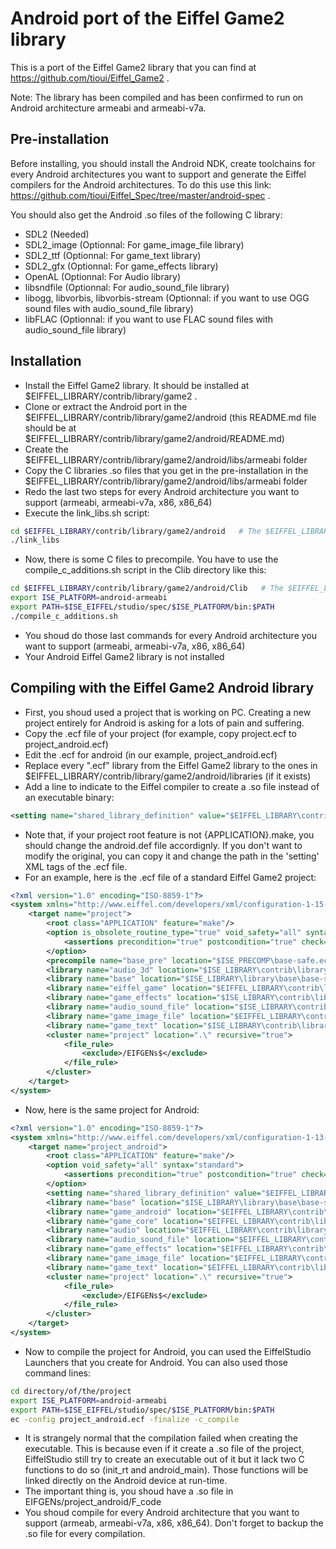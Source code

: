 Android port of the Eiffel Game2 library
========================================

This is a port of the Eiffel Game2 library that you can find at https://github.com/tioui/Eiffel_Game2 .

Note: The library has been compiled and has been confirmed to run on Android architecture armeabi and armeabi-v7a.

Pre-installation
----------------
Before installing, you should install the Android NDK, create toolchains for every Android architectures you want to support and generate the Eiffel compilers for the Android architectures. To do this use this link: https://github.com/tioui/Eiffel_Spec/tree/master/android-spec .

You should also get the Android .so files of the following C library:
 * SDL2 (Needed)
 * SDL2_image (Optionnal: For game_image_file library)
 * SDL2_ttf (Optionnal: For game_text library)
 * SDL2_gfx (Optionnal: For game_effects library)
 * OpenAL (Optionnal: For Audio library)
 * libsndfile (Optionnal: For audio_sound_file library)
 * libogg, libvorbis, libvorbis-stream (Optionnal: if you want to use OGG sound files with audio_sound_file library)
 * libFLAC (Optionnal: if you want to use FLAC sound files with audio_sound_file library)

Installation
------------

* Install the Eiffel Game2 library. It should be installed at $EIFFEL_LIBRARY/contrib/library/game2 .
* Clone or extract the Android port in the $EIFFEL_LIBRARY/contrib/library/game2/android (this README.md file should be at $EIFFEL_LIBRARY/contrib/library/game2/android/README.md)
* Create the $EIFFEL_LIBRARY/contrib/library/game2/android/libs/armeabi folder
* Copy the C libraries .so files that you get in the pre-installation in the $EIFFEL_LIBRARY/contrib/library/game2/android/libs/armeabi folder
* Redo the last two steps for every Android architecture you want to support (armeabi, armeabi-v7a, x86, x86_64)
* Execute the link_libs.sh script:

```bash
cd $EIFFEL_LIBRARY/contrib/library/game2/android   # The $EIFFEL_LIBRARY must be set
./link_libs
```

 * Now, there is some C files to precompile. You have to use the compile_c_additions.sh script in the Clib directory like this:

```bash
cd $EIFFEL_LIBRARY/contrib/library/game2/android/Clib   # The $EIFFEL_LIBRARY must be set
export ISE_PLATFORM=android-armeabi
export PATH=$ISE_EIFFEL/studio/spec/$ISE_PLATFORM/bin:$PATH
./compile_c_additions.sh
```

 * You shoud do those last commands for every Android architecture you want to support (armeabi, armeabi-v7a, x86, x86_64)
 * Your Android Eiffel Game2 library is not installed

Compiling with the Eiffel Game2 Android library
-----------------------------------------------

 * First, you shoud used a project that is working on PC. Creating a new project entirely for Android is asking for a lots of pain and suffering.
 * Copy the .ecf file of your project (for example, copy project.ecf to project_android.ecf)
 * Edit the .ecf for android (in our example, project_android.ecf)
 * Replace every ".ecf" library from the Eiffel Game2 library to the ones in $EIFFEL_LIBRARY/contrib/library/game2/android/libraries (if it exists)
 * Add a line to indicate to the Eiffel compiler to create a .so file instead of an executable binary:
```XML
<setting name="shared_library_definition" value="$EIFFEL_LIBRARY\contrib\library\game2\android\android.def"/>
```
 * Note that, if your project root feature is not {APPLICATION}.make, you should change the android.def file accordignly. If you don't want to modify the original, you can copy it and change the path in the 'setting' XML tags of the .ecf file.
 * For an example, here is the .ecf file of a standard Eiffel Game2 project:
```XML
<?xml version="1.0" encoding="ISO-8859-1"?>
<system xmlns="http://www.eiffel.com/developers/xml/configuration-1-15-0" xmlns:xsi="http://www.w3.org/2001/XMLSchema-instance" xsi:schemaLocation="http://www.eiffel.com/developers/xml/configuration-1-15-0 http://www.eiffel.com/developers/xml/configuration-1-15-0.xsd" name="project" uuid="46FD29F2-0485-4A58-BDC7-E749CED4C3EE">
	<target name="project">
		<root class="APPLICATION" feature="make"/>
		<option is_obsolete_routine_type="true" void_safety="all" syntax="standard">
			<assertions precondition="true" postcondition="true" check="true" invariant="true" loop="true" supplier_precondition="true"/>
		</option>
		<precompile name="base_pre" location="$ISE_PRECOMP\base-safe.ecf"/>
		<library name="audio_3d" location="$ISE_LIBRARY\contrib\library\game2\audio\audio-safe.ecf"/>
		<library name="base" location="$ISE_LIBRARY\library\base\base-safe.ecf"/>
		<library name="eiffel_game" location="$EIFFEL_LIBRARY\contrib\library\game2\game_core\game_core-safe.ecf"/>
		<library name="game_effects" location="$ISE_LIBRARY\contrib\library\game2\game_effects\game_effects-safe.ecf"/>
		<library name="audio_sound_file" location="$ISE_LIBRARY\contrib\library\game2\audio_sound_file\audio_sound_file-safe.ecf"/>
		<library name="game_image_file" location="$EIFFEL_LIBRARY\contrib\library\game2\game_image_file\game_image_file-safe.ecf"/>
		<library name="game_text" location="$ISE_LIBRARY\contrib\library\game2\game_text\game_text-safe.ecf"/>
		<cluster name="project" location=".\" recursive="true">
			<file_rule>
				<exclude>/EIFGENs$</exclude>
			</file_rule>
		</cluster>
	</target>
</system>
```
 * Now, here is the same project for Android:
```XML
<?xml version="1.0" encoding="ISO-8859-1"?>
<system xmlns="http://www.eiffel.com/developers/xml/configuration-1-13-0" xmlns:xsi="http://www.w3.org/2001/XMLSchema-instance" xsi:schemaLocation="http://www.eiffel.com/developers/xml/configuration-1-13-0 http://www.eiffel.com/developers/xml/configuration-1-13-0.xsd" name="project_android" uuid="46FD29F2-0485-4A58-BDC7-E749CED4C3EE">
	<target name="project_android">
		<root class="APPLICATION" feature="make"/>
		<option void_safety="all" syntax="standard">
			<assertions precondition="true" postcondition="true" check="true" invariant="true" loop="true" supplier_precondition="true"/>
		</option>
		<setting name="shared_library_definition" value="$EIFFEL_LIBRARY\contrib\library\game2\android\android.def"/>
		<library name="base" location="$ISE_LIBRARY\library\base\base-safe.ecf"/>
		<library name="game_android" location="$EIFFEL_LIBRARY\contrib\library\game2\android\game_android\game_android-safe.ecf"/>
		<library name="game_core" location="$EIFFEL_LIBRARY\contrib\library\game2\android\libraries\game_core-safe.ecf"/>
		<library name="audio" location="$EIFFEL_LIBRARY\contrib\library\game2\android\libraries\audio-safe.ecf"/>
		<library name="audio_sound_file" location="$EIFFEL_LIBRARY\contrib\library\game2\android\libraries\audio_sound_file-safe.ecf"/>
		<library name="game_effects" location="$EIFFEL_LIBRARY\contrib\library\game2\android\libraries\game_effects-safe.ecf"/>
		<library name="game_image_file" location="$EIFFEL_LIBRARY\contrib\library\game2\android\libraries\game_image_file-safe.ecf"/>
		<library name="game_text" location="$EIFFEL_LIBRARY\contrib\library\game2\android\libraries\game_text-safe.ecf"/>
		<cluster name="project" location=".\" recursive="true">
			<file_rule>
				<exclude>/EIFGENs$</exclude>
			</file_rule>
		</cluster>
	</target>
</system>
```
 * Now to compile the project for Android, you can used the EiffelStudio Launchers that you create for Android. You can also used those command lines:
```bash
cd directory/of/the/project
export ISE_PLATFORM=android-armeabi
export PATH=$ISE_EIFFEL/studio/spec/$ISE_PLATFORM/bin:$PATH
ec -config project_android.ecf -finalize -c_compile
```
 * It is strangely normal that the compilation failed when creating the executable. This is because even if it create a .so file of the project, EiffelStudio still try to create an executable out of it but it lack two C functions to do so (init_rt and android_main). Those functions will be linked directly on the Android device at run-time.
 * The important thing is, you shoud have a .so file in EIFGENs/project_android/F_code
 * You shoud compile for every Android architecture that you want to support (armeab, armeabi-v7a, x86, x86_64). Don't forget to backup the .so file for every compilation.
